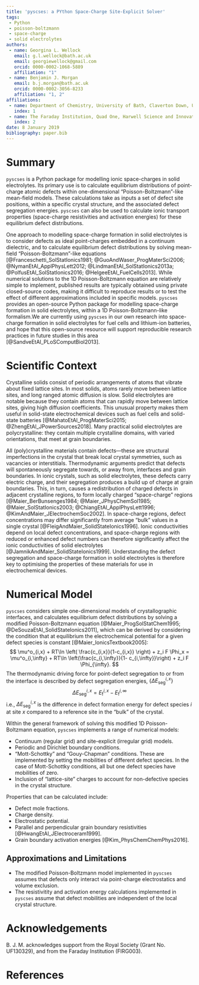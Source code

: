 ```yaml
---
title: 'pyscses: a PYthon Space-Charge Site-Explicit Solver'
tags:
 - Python
 - poisson-boltzmann
 - space-charge
 - solid electrolytes
authors:
 - name: Georgina L. Wellock
   email: g.l.wellock@bath.ac.uk
   email: georgiewellock@gmail.com
   orcid: 0000-0002-1068-5889
   affiliation: "1"
 - name: Benjamin J. Morgan
   email: b.j.morgan@bath.ac.uk
   orcid: 0000-0002-3056-8233
   affiliation: "1, 2"
affiliations:
 - name: Department of Chemistry, University of Bath, Claverton Down, UK, BA2 7AY
   index: 1
 - name: The Faraday Institution, Quad One, Harwell Science and Innovation Campus, Didcot, UK
   index: 2
date: 8 January 2019
bibliography: paper.bib
---
```


# Summary
`pyscses` is a Python package for modelling ionic space-charges in solid electrolytes. Its primary use is to calculate equilibrium distributions of point-charge atomic defects within one-dimensional &ldquo;Poisson-Boltzmann&rdquo;-like mean-field models. These calculations take as inputs a set of defect site positions, within a specific crystal structure, and the associated defect segregation energies. `pyscses` can also be used to calculate ionic transport properties (space-charge resistivities and activation energies) for these equilibrium defect distributions.

One approach to modelling space-charge formation in solid electrolytes is to consider defects as ideal point-charges embedded in a continuum dielectric, and to calculate equilibrium defect distributions by solving mean-field &ldquo;Poisson-Boltzmann&rdquo;-like equations [@Franceschetti_SolStatIonics1981; @GuoAndWaser_ProgMaterSci2006; @NymanEtAl_ApplPhysLett2012; @LindmanEtAl_SolStatIonics2013a; @PolfusEtAl_SolStatIonics2016; @HelgeeEtAl_FuelCells2013]. While numerical solutions to the 1D Poisson-Boltzmann equation are relatively simple to implement, published results are typically obtained using private closed-source codes, making it difficult to reproduce results or to test the effect of different approximations included in specific models. ``pyscses`` provides an open-source Python package for modelling space-charge formation in solid electrolytes, within a 1D Poisson-Boltzmann-like formalism.We are currently using ``pyscses`` in our own research into space-charge formation in solid electrolytes for fuel cells and lithium-ion batteries, and hope that this open-source resource will support reproducible research practices in future studies in this area [@SandveEtAl_PLoSComputBiol2013].

# Scientific Context
Crystalline solids consist of periodic arrangements of atoms that vibrate about fixed lattice sites. In most solids, atoms rarely move between lattice sites, and long ranged atomic diffusion is slow. Solid electrolytes are notable because they contain atoms that can rapidly move between lattice sites, giving high diffusion coefficients. This unusual property makes them useful in solid-state electrochemical devices such as fuel cells and solid-state batteries [@MahatoEtAl_ProgMaterSci2015; @ZhengEtAl_JPowerSources2018]. Many practical solid electrolytes are polycrystalline: they contain multiple crystalline domains, with varied orientations, that meet at grain boundaries. 

All (poly)crystalline materials contain defects&mdash;these are structural imperfections in the crystal that break local crystal symmetries, such as vacancies or interstitials. Thermodynamic arguments predict that defects will spontaneously segregate towards, or away from, interfaces and grain boundaries. In ionic crystals, such as solid electrolytes, these defects carry electric charge, and their segregation produces a build up of charge at grain boundaries. This, in turn, causes a redistribution of charged defects in adjacent crystalline regions, to form locally charged &ldquo;space-charge&rdquo; regions [@Maier_BerBunsenges1984; @Maier_JPhysChemSol1985; @Maier_SolStatIonics2003; @ChiangEtAl_ApplPhysLett1996; @KimAndMaier_JElectrochemSoc2002]. In space-charge regions, defect concentrations may differ significantly from average &ldquo;bulk&rdquo; values in a single crystal [@FleigAndMaier_SolidStateIonics1996]. Ionic conductivities depend on local defect concentrations, and space-charge regions with reduced or enhanced defect numbers can therefore significantly affect the ionic conductivities of solid electrolytes [@JamnikAndMaier_SolidStateIonics1999]. Understanding the defect segregation and space-charge formation in solid electrolytes is therefore key to optimising the properties of these materials for use in electrochemical devices.

# Numerical Model
``pyscses`` considers simple one-dimensional models of crystallographic interfaces, and calculates equilibrium defect distributions by solving a modified Poisson-Boltzmann equation [@Maier_ProgSolStatChem1995; @DeSouzaEtAl_SolidStateIonics2011], which can be derived by considering the condition that at equilibrium the electrochemical potential for a given defect species is constant [@Maier_IonicsTextbook2005]:
$$
\mu^o_{i,x} + RT\ln \left( \frac{c_{i,x}}{1-c_{i,x}} \right) + z_i F \Phi_x = \mu^o_{i,\infty} + RT\ln \left(\frac{c_{i,\infty}}{1- c_{i,\infty}}\right) + z_i F \Phi_{\infty}.
$$
The thermodynamic driving force for point-defect segregation to or from the interface is described by defect segregation energies, $\left\{\Delta E_\mathrm{seg}^{i,x}\right\}$
$$
\Delta E_\mathrm{seg}^{i,x} = E_\mathrm{f}^{i,x} - E_\mathrm{f}^{i, \infty}
$$
i.e., $\Delta E_\mathrm{seg}^{i,x}$ is the difference in defect formation energy for defect species $i$ at site $x$ compared to a reference site in the &ldquo;bulk&rdquo; of the crystal.

Within the general framework of solving this modified 1D Poisson-Boltzmann equation, ``pyscses`` implements a range of numerical models:

- Continuum (regular grid) and site-explicit (irregular grid) models.
- Periodic and Dirichlet boundary conditions.
- &ldquo;Mott-Schottky&rdquo; and &ldquo;Gouy-Chapman&rdquo; conditions. These are implemented by setting the mobilities of different defect species. In the case of Mott-Schottky conditions, all but one defect species have mobilities of zero.
- Inclusion of &ldquo;lattice-site&rdquo; charges to account for non-defective species in the crystal structure.

Properties that can be calculated include:

- Defect mole fractions.
- Charge density.
- Electrostatic potential.
- Parallel and perpendicular grain boundary resistivities [@HwangEtAl_JElectroceram1999].
- Grain boundary activation energies [@Kim_PhysChemChemPhys2016].

<!---# Typical workflow

The necessary input to model space-charge formation at a grain boundary is a set of defect site positions and segregation energies, projected onto a one-dimensional grid (see Figure 1). For calculations using a &ldquo;continuum&rdquo; (regular) grid, the defect segregation energies and atomic positions are interpolated onto a regular grid.

![(Top) An example crystal structure for a grain boundary in CeO<sub>2</sub>. The $x$ coordinate of each potential defect site (orange spheres) is used to construct a one-dimensional &ldquo;site-explicit&rdquo; grid. Defect segregation energies calculated using e.g. atomistic modelling methods are used to assign segregation energies to every grid point (bottom).](Figures/seg_energies_joss.pdf)

`pyscses` uses these input data to solve the self-consistent modified Poisson-Boltzmann equation. The calculated outputs include the equilibrium electrostatic potential, charge density, and defect mole fractions (site occupancies) across the space charge region (Figure 2).

![Example outputs (electrostatic potentials, charge densities, and site occupancies) for a grain boundary in Gd-doped CeO<sub>2</sub>. The left and right pairs of panels show equivalent results calculated using continuum and site-explicit models.](Figures/continuum_vs_se_joss_MS.pdf)
-->
## Approximations and Limitations
- The modified Poisson-Boltzmann model implemented in ``pyscses`` assumes that defects only interact via point-charge electrostatics and volume exclusion. 
- The resistivitity and activation energy calculations implemented in ``pyscses`` assume that defect mobilities are independent of the local crystal structure.

# Acknowledgements

B. J. M. acknowledges support from the Royal Society (Grant No. UF130329), and from the Faraday Institution (FIRG003).

# References
